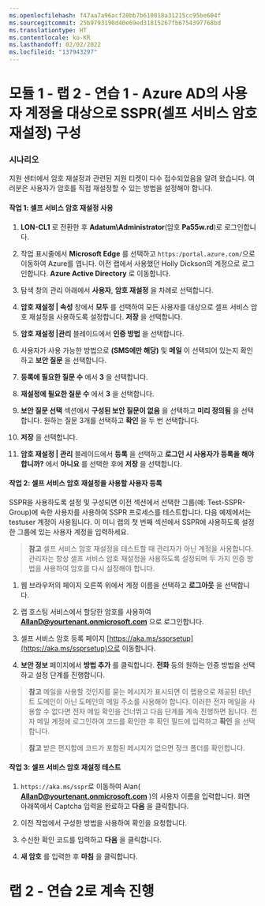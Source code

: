 ```yaml
---
ms.openlocfilehash: f47aa7a96acf20bb7b610018a31215cc95be604f
ms.sourcegitcommit: 25b9793190d40e69ed31815267fb6754397768bd
ms.translationtype: HT
ms.contentlocale: ko-KR
ms.lasthandoff: 02/02/2022
ms.locfileid: "137943297"
---
```

# <a name="module-1---lab-2---exercise-1---configure-self-service-password-reset-sspr-for-user-accounts-in-azure-ad"></a>모듈 1 - 랩 2 - 연습 1 - Azure AD의 사용자 계정을 대상으로 SSPR(셀프 서비스 암호 재설정) 구성


### <a name="scenario"></a>시나리오

지원 센터에서 암호 재설정과 관련된 지원 티켓이 다수 접수되었음을 알려 왔습니다. 여러분은 사용자가 암호를 직접 재설정할 수 있는 방법을 설정해야 합니다. 



#### <a name="task-1-enable-self-service-password-reset"></a>작업 1: 셀프 서비스 암호 재설정 사용

1.  **LON-CL1** 로 전환한 후 **Adatum\\Administrator**(암호 **Pa55w.rd**)로 로그인합니다.

2.  작업 표시줄에서 **Microsoft Edge** 를 선택하고 `https:/portal.azure.com/`으로 이동하여 Azure를 엽니다.  이전 랩에서 사용했던 Holly Dickson의 계정으로 로그인합니다. **Azure Active Directory** 로 이동합니다.
    

3.  탐색 창의 관리 아래에서 **사용자**, **암호 재설정** 을 차례로 선택합니다.

4.  **암호 재설정 | 속성** 창에서 **모두** 를 선택하여 모든 사용자를 대상으로 셀프 서비스 암호 재설정을 사용하도록 설정합니다. **저장** 을 선택합니다.

5.  **암호 재설정 |관리** 블레이드에서 **인증 방법** 을 선택합니다.

6.  사용자가 사용 가능한 방법으로 **(SMS에만 해당)** 및 **메일** 이 선택되어 있는지 확인하고 **보안 질문** 을 선택합니다.

7.  **등록에 필요한 질문 수** 에서 **3** 을 선택합니다.

8.  **재설정에 필요한 질문 수** 에서 **3** 을 선택합니다.

9.  **보안 질문 선택** 섹션에서 **구성된 보안 질문이 없음** 을 선택하고 **미리 정의됨** 을 선택합니다. 원하는 질문 3개를 선택하고 **확인** 을 두 번 선택합니다.

10. **저장** 을 선택합니다.

11. **암호 재설정 | 관리** 블레이드에서 **등록** 을 선택하고 **로그인 시 사용자가 등록을 해야 합니까?** 에서 **아니요** 를 선택한 후에 **저장** 을 선택합니다.

#### <a name="task-2-register-user-for-self-service-password-reset"></a>작업 2: 셀프 서비스 암호 재설정을 사용할 사용자 등록

SSPR을 사용하도록 설정 및 구성되면 이전 섹션에서 선택한 그룹(예: Test-SSPR-Group)에 속한 사용자를 사용하여 SSPR 프로세스를 테스트합니다. 다음 예제에서는 testuser 계정이 사용됩니다. 이 미니 랩의 첫 번째 섹션에서 SSPR에 사용하도록 설정한 그룹에 있는 사용자 계정을 입력하세요.

>**참고** 셀프 서비스 암호 재설정을 테스트할 때 관리자가 아닌 계정을 사용합니다. 관리자는 항상 셀프 서비스 암호 재설정을 사용하도록 설정되며 두 가지 인증 방법을 사용하여 암호를 다시 설정해야 합니다.

1.   웹 브라우저의 페이지 오른쪽 위에서 계정 이름을 선택하고 **로그아웃** 을 선택합니다. 

2.  랩 호스팅 서비스에서 할당한 암호를 사용하여 **AllanD@yourtenant.onmicrosoft.com** 으로 로그인합니다.   

1. 셀프 서비스 암호 등록 페이지 [https://aka.ms/ssprsetup](https://aka.ms/ssprsetup)으로 이동합니다.

1. **보안 정보** 페이지에서 **방법 추가** 를 클릭합니다. **전화** 등의 원하는 인증 방법을 선택하고 설정 단계를 진행합니다.

>**참고** 메일을 사용할 것인지를 묻는 메시지가 표시되면 이 랩용으로 제공된 테넌트 도메인이 아닌 도메인의 메일 주소를 사용해야 합니다. 이러한 전자 메일을 사용할 수 없다면 전자 메일 확인을 건너뛰고 다음 단계를 계속 진행하면 됩니다. 전자 메일 계정에 로그인하여 코드를 확인한 후 확인 필드에 입력하고 **확인** 을 선택합니다. 
    
>**참고** 받은 편지함에 코드가 포함된 메시지가 없으면 정크 폴더를 확인합니다.

#### <a name="task-3-test-self-service-password-reset"></a>작업 3: 셀프 서비스 암호 재설정 테스트

1. `https://aka.ms/sspr`로 이동하여 Alan( **AllanD@yourtenant.onmicrosoft.com** )의 사용자 이름을 입력합니다. 화면 아래쪽에서 Captcha 입력을 완료하고 **다음** 을 클릭합니다.

1. 이전 작업에서 구성한 방법을 사용하여 확인을 요청합니다.

11. 수신한 확인 코드를 입력하고 **다음** 을 클릭합니다.

12. **새 암호** 를 입력한 후 **마침** 을 클릭합니다.

# <a name="continue-to-lab-2---exercise-2"></a>랩 2 - 연습 2로 계속 진행
